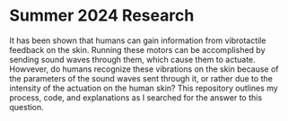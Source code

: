 # Summer 2024 Research
It has been shown that humans can gain information from vibrotactile feedback on the skin. Running these motors can be accomplished by 
sending sound waves through them, which cause them to actuate. Howvever, do humans recognize these vibrations on the skin because of the 
parameters of the sound waves sent through it, or rather due to the intensity of the actuation on the human skin? This repository outlines 
my process, code, and explanations as I searched for the answer to this question.
